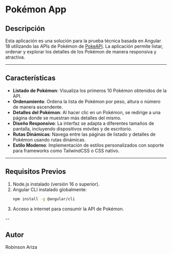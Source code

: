 # **Pokémon App**  

## **Descripción**  
Esta aplicación es una solución para la prueba técnica basada en Angular 18 utilizando las APIs de Pokémon de [PokeAPI](https://pokeapi.co/). La aplicación permite listar, ordenar y explorar los detalles de los Pokémon de manera responsiva y atractiva.  

---

## **Características**  
- **Listado de Pokémon**: Visualiza los primeros 10 Pokémon obtenidos de la API.  
- **Ordenamiento**: Ordena la lista de Pokémon por peso, altura o número de manera ascendente.  
- **Detalles del Pokémon**: Al hacer clic en un Pokémon, se redirige a una página donde se muestran más detalles del mismo.  
- **Diseño Responsivo**: La interfaz se adapta a diferentes tamaños de pantalla, incluyendo dispositivos móviles y de escritorio.  
- **Rutas Dinámicas**: Navega entre las páginas de listado y detalles de Pokémon usando rutas dinámicas.  
- **Estilo Moderno**: Implementación de estilos personalizados con soporte para frameworks como TailwindCSS o CSS nativo.  

---

## **Requisitos Previos**  
1. Node.js instalado (versión 16 o superior).  
2. Angular CLI instalado globalmente:  
   ```bash
   npm install -g @angular/cli
3. Acceso a internet para consumir la API de Pokémon.

--
## **Autor**
Robinson Ariza
